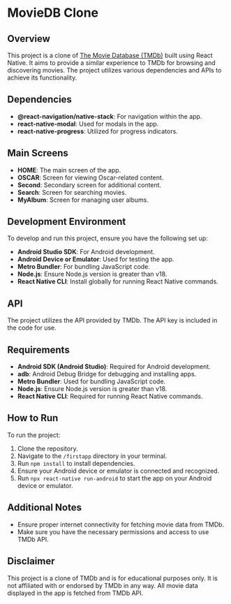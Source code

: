 # MovieDB Clone

## Overview
This project is a clone of [The Movie Database (TMDb)](https://www.themoviedb.org/) built using React Native. It aims to provide a similar experience to TMDb for browsing and discovering movies. The project utilizes various dependencies and APIs to achieve its functionality.

## Dependencies
- **@react-navigation/native-stack**: For navigation within the app.
- **react-native-modal**: Used for modals in the app.
- **react-native-progress**: Utilized for progress indicators.

## Main Screens
- **HOME**: The main screen of the app.
- **OSCAR**: Screen for viewing Oscar-related content.
- **Second**: Secondary screen for additional content.
- **Search**: Screen for searching movies.
- **MyAlbum**: Screen for managing user albums.

## Development Environment
To develop and run this project, ensure you have the following set up:
- **Android Studio SDK**: For Android development.
- **Android Device or Emulator**: Used for testing the app.
- **Metro Bundler**: For bundling JavaScript code.
- **Node.js**: Ensure Node.js version is greater than v18.
- **React Native CLI**: Install globally for running React Native commands.

## API
The project utilizes the API provided by TMDb. The API key is included in the code for use.

## Requirements
- **Android SDK (Android Studio)**: Required for Android development.
- **adb**: Android Debug Bridge for debugging and installing apps.
- **Metro Bundler**: Used for bundling JavaScript code.
- **Node.js**: Ensure Node.js version is greater than v18.
- **React Native CLI**: Required for running React Native commands.

## How to Run
To run the project:
1. Clone the repository.
2. Navigate to the `/firstapp` directory in your terminal.
3. Run `npm install` to install dependencies.
4. Ensure your Android device or emulator is connected and recognized.
5. Run `npx react-native run-android` to start the app on your Android device or emulator.

## Additional Notes
- Ensure proper internet connectivity for fetching movie data from TMDb.
- Make sure you have the necessary permissions and access to use TMDb API.

## Disclaimer
This project is a clone of TMDb and is for educational purposes only. It is not affiliated with or endorsed by TMDb in any way. All movie data displayed in the app is fetched from TMDb API.
